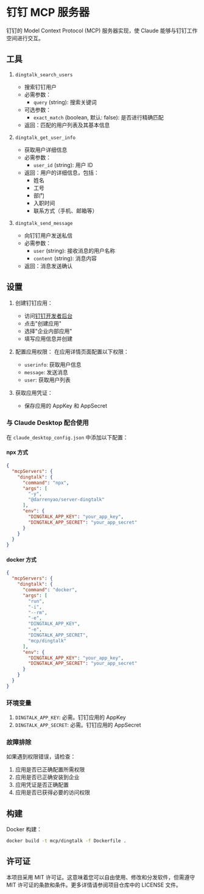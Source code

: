 # 钉钉 MCP 服务器

钉钉的 Model Context Protocol (MCP) 服务器实现，使 Claude 能够与钉钉工作空间进行交互。

## 工具

1. `dingtalk_search_users`
   - 搜索钉钉用户
   - 必需参数：
     - `query` (string): 搜索关键词
   - 可选参数：
     - `exact_match` (boolean, 默认: false): 是否进行精确匹配
   - 返回：匹配的用户列表及其基本信息

2. `dingtalk_get_user_info`
   - 获取用户详细信息
   - 必需参数：
     - `user_id` (string): 用户 ID
   - 返回：用户的详细信息，包括：
     - 姓名
     - 工号
     - 部门
     - 入职时间
     - 联系方式（手机、邮箱等）

3. `dingtalk_send_message`
   - 向钉钉用户发送私信
   - 必需参数：
     - `user` (string): 接收消息的用户名称
     - `content` (string): 消息内容
   - 返回：消息发送确认

## 设置

1. 创建钉钉应用：
   - 访问[钉钉开发者后台](https://open-dev.dingtalk.com)
   - 点击"创建应用"
   - 选择"企业内部应用"
   - 填写应用信息并创建

2. 配置应用权限：
   在应用详情页面配置以下权限：
   - `userinfo`: 获取用户信息
   - `message`: 发送消息
   - `user`: 获取用户列表

3. 获取应用凭证：
   - 保存应用的 AppKey 和 AppSecret

### 与 Claude Desktop 配合使用

在 `claude_desktop_config.json` 中添加以下配置：

#### npx 方式

```json
{
  "mcpServers": {
    "dingtalk": {
      "command": "npx",
      "args": [
        "-y",
        "@darrenyao/server-dingtalk"
      ],
      "env": {
        "DINGTALK_APP_KEY": "your_app_key",
        "DINGTALK_APP_SECRET": "your_app_secret"
      }
    }
  }
}
```

#### docker 方式

```json
{
  "mcpServers": {
    "dingtalk": {
      "command": "docker",
      "args": [
        "run",
        "-i",
        "--rm",
        "-e",
        "DINGTALK_APP_KEY",
        "-e",
        "DINGTALK_APP_SECRET",
        "mcp/dingtalk"
      ],
      "env": {
        "DINGTALK_APP_KEY": "your_app_key",
        "DINGTALK_APP_SECRET": "your_app_secret"
      }
    }
  }
}
```

### 环境变量

1. `DINGTALK_APP_KEY`: 必需。钉钉应用的 AppKey
2. `DINGTALK_APP_SECRET`: 必需。钉钉应用的 AppSecret

### 故障排除

如果遇到权限错误，请检查：
1. 应用是否已正确配置所需权限
2. 应用是否已正确安装到企业
3. 应用凭证是否正确配置
4. 应用是否已获得必要的访问权限

## 构建

Docker 构建：

```bash
docker build -t mcp/dingtalk -f Dockerfile .
```

## 许可证

本项目采用 MIT 许可证。这意味着您可以自由使用、修改和分发软件，但需遵守 MIT 许可证的条款和条件。更多详情请参阅项目仓库中的 LICENSE 文件。
